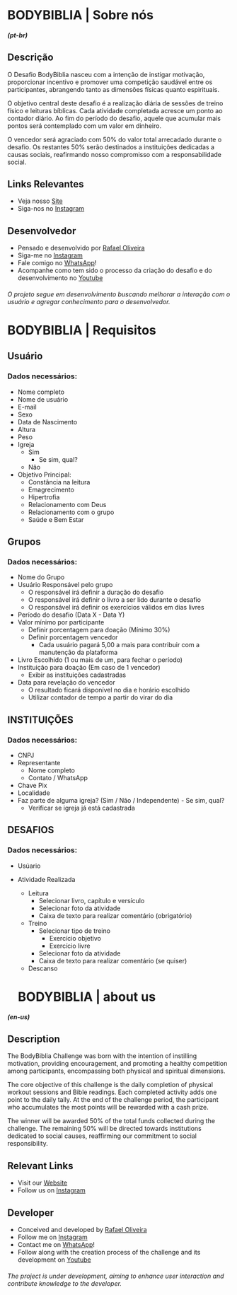 # BODYBIBLIA | Sobre nós

##### (pt-br)
## Descrição

O Desafio BodyBiblia nasceu com a intenção de instigar motivação, proporcionar incentivo e promover uma competição saudável entre os participantes, abrangendo tanto as dimensões físicas quanto espirituais.

O objetivo central deste desafio é a realização diária de sessões de treino físico e leituras bíblicas. Cada atividade completada acresce um ponto ao contador diário. Ao fim do período do desafio, aquele que acumular mais pontos será contemplado com um valor em dinheiro.

O vencedor será agraciado com 50% do valor total arrecadado durante o desafio. Os restantes 50% serão destinados a instituições dedicadas a causas sociais, reafirmando nosso compromisso com a responsabilidade social.

## Links Relevantes
* Veja nosso [Site](https://body-biblia.vercel.app/)
* Siga-nos no [Instagram](https://www.instagram.com/bodybiblia/)

## Desenvolvedor
* Pensado e desenvolvido por [Rafael Oliveira](https://www.linkedin.com/in/rafasdoliveira/) 
* Siga-me no [Instagram](https://www.instagram.com/rafasdoliveira/)
* Fale comigo no [WhatsApp](https://api.whatsapp.com/send?phone=+5485%209%209799%205271&text=Ol%C3%A1%21+Queria+saber+mais+sobre+o+BodyBible%21)!
* Acompanhe como tem sido o processo da criação do desafio e do desenvolvimento no [Youtube]()

###### O projeto segue em desenvolvimento buscando melhorar a interação com o usuário e agregar conhecimento para o desenvolvedor.

# BODYBIBLIA | Requisitos

## Usuário 
### Dados necessários:
* Nome completo
* Nome de usuário
* E-mail
* Sexo
* Data de Nascimento
* Altura 
* Peso
* Igreja 
    * Sim 
        * Se sim, qual? 
    * Não 
* Objetivo Principal: 
    * Constância na leitura
    * Emagrecimento
    * Hipertrofia
    * Relacionamento com Deus
    * Relacionamento com o grupo
    * Saúde e Bem Estar

## Grupos
### Dados necessários:
* Nome do Grupo
* Usuário Responsável pelo grupo 
	* O responsável irá definir a duração do desafio		
	* O responsável irá definir o livro a ser lido durante o desafio
	* O responsável irá definir os exercícios válidos em dias livres
* Período do desafio (Data X - Data Y)
* Valor mínimo por participante
    * Definir porcentagem para doação (Mínimo 30%) 
    * Definir porcentagem vencedor 
        * Cada usuário pagará 5,00 a mais para contribuir com a manutenção da plataforma
* Livro Escolhido (1 ou mais de um, para fechar o período)
* Instituição para doação (Em caso de 1 vencedor)
    * Exibir as instituições cadastradas 
* Data para revelação do vencedor
	* O resultado ficará disponível no dia e horário escolhido
	* Utilizar contador de tempo a partir do virar do dia

## INSTITUIÇÕES
### Dados necessários:
* CNPJ	
* Representante
    * Nome completo
    * Contato / WhatsApp
* Chave Pix
* Localidade
* Faz parte de alguma igreja? (Sim / Não / Independente) - Se sim, qual?
	* Verificar se igreja já está cadastrada

## DESAFIOS
### Dados necessários:
* Usúario
* Atividade Realizada 
    * Leitura
        * Selecionar livro, capítulo e versículo
        * Selecionar foto da atividade
        * Caixa de texto para realizar comentário (obrigatório)
    * Treino
        * Selecionar tipo de treino
            - Exercício objetivo
            - Exercício livre
        * Selecionar foto da atividade
        * Caixa de texto para realizar comentário (se quiser)
    * Descanso

    # BODYBIBLIA | about us
##### (en-us)

## Description

The BodyBiblia Challenge was born with the intention of instilling motivation, providing encouragement, and promoting a healthy competition among participants, encompassing both physical and spiritual dimensions.

The core objective of this challenge is the daily completion of physical workout sessions and Bible readings. Each completed activity adds one point to the daily tally. At the end of the challenge period, the participant who accumulates the most points will be rewarded with a cash prize.

The winner will be awarded 50% of the total funds collected during the challenge. The remaining 50% will be directed towards institutions dedicated to social causes, reaffirming our commitment to social responsibility.

## Relevant Links
* Visit our [Website](https://body-biblia.vercel.app/)
* Follow us on [Instagram](https://www.instagram.com/bodybiblia/)

## Developer
* Conceived and developed by [Rafael Oliveira](https://www.linkedin.com/in/rafasdoliveira/) 
* Follow me on [Instagram](https://www.instagram.com/rafasdoliveira/)
* Contact me on [WhatsApp](https://api.whatsapp.com/send?phone=+5485%209%209799%205271&text=Ol%C3%A1%21+Queria+saber+mais+sobre+o+BodyBible%21)!
* Follow along with the creation process of the challenge and its development on [Youtube]()

###### The project is under development, aiming to enhance user interaction and contribute knowledge to the developer.
